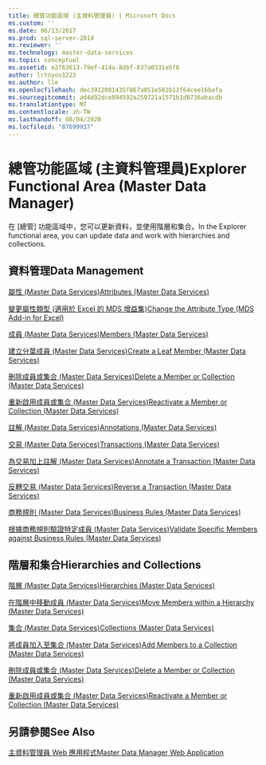 ```yaml
---
title: 總管功能區域 (主資料管理員) | Microsoft Docs
ms.custom: ''
ms.date: 06/13/2017
ms.prod: sql-server-2014
ms.reviewer: ''
ms.technology: master-data-services
ms.topic: conceptual
ms.assetid: e2763613-79ef-414a-8dbf-837a0331ebf8
author: lrtoyou1223
ms.author: lle
ms.openlocfilehash: dec3912081435f867a051e582b12f64cee16bafa
ms.sourcegitcommit: ad4d92dce894592a259721a1571b1d8736abacdb
ms.translationtype: MT
ms.contentlocale: zh-TW
ms.lasthandoff: 08/04/2020
ms.locfileid: "87699937"
---
```

# <a name="explorer-functional-area-master-data-manager"></a><span data-ttu-id="b5e1d-102">總管功能區域 (主資料管理員)</span><span class="sxs-lookup"><span data-stu-id="b5e1d-102">Explorer Functional Area (Master Data Manager)</span></span>
  <span data-ttu-id="b5e1d-103">在 [總管] 功能區域中，您可以更新資料，並使用階層和集合。</span><span class="sxs-lookup"><span data-stu-id="b5e1d-103">In the Explorer functional area, you can update data and work with hierarchies and collections.</span></span>  
  
## <a name="data-management"></a><span data-ttu-id="b5e1d-104">資料管理</span><span class="sxs-lookup"><span data-stu-id="b5e1d-104">Data Management</span></span>  
 [<span data-ttu-id="b5e1d-105">屬性 &#40;Master Data Services&#41;</span><span class="sxs-lookup"><span data-stu-id="b5e1d-105">Attributes &#40;Master Data Services&#41;</span></span>](attributes-master-data-services.md)  
  
 [<span data-ttu-id="b5e1d-106">變更屬性類型 &#40;適用於 Excel 的 MDS 增益集&#41;</span><span class="sxs-lookup"><span data-stu-id="b5e1d-106">Change the Attribute Type &#40;MDS Add-in for Excel&#41;</span></span>](microsoft-excel-add-in/change-the-attribute-type-mds-add-in-for-excel.md)  
  
 [<span data-ttu-id="b5e1d-107">成員 &#40;Master Data Services&#41;</span><span class="sxs-lookup"><span data-stu-id="b5e1d-107">Members &#40;Master Data Services&#41;</span></span>](../../2014/master-data-services/members-master-data-services.md)  
  
 [<span data-ttu-id="b5e1d-108">建立分葉成員 &#40;Master Data Services&#41;</span><span class="sxs-lookup"><span data-stu-id="b5e1d-108">Create a Leaf Member &#40;Master Data Services&#41;</span></span>](../../2014/master-data-services/create-a-leaf-member-master-data-services.md)  
  
 [<span data-ttu-id="b5e1d-109">刪除成員或集合 &#40;Master Data Services&#41;</span><span class="sxs-lookup"><span data-stu-id="b5e1d-109">Delete a Member or Collection &#40;Master Data Services&#41;</span></span>](../../2014/master-data-services/delete-a-member-or-collection-master-data-services.md)  
  
 [<span data-ttu-id="b5e1d-110">重新啟用成員或集合 &#40;Master Data Services&#41;</span><span class="sxs-lookup"><span data-stu-id="b5e1d-110">Reactivate a Member or Collection &#40;Master Data Services&#41;</span></span>](../../2014/master-data-services/reactivate-a-member-or-collection-master-data-services.md)  
  
 [<span data-ttu-id="b5e1d-111">註解 &#40;Master Data Services&#41;</span><span class="sxs-lookup"><span data-stu-id="b5e1d-111">Annotations &#40;Master Data Services&#41;</span></span>](../../2014/master-data-services/annotations-master-data-services.md)  
  
 [<span data-ttu-id="b5e1d-112">交易 &#40;Master Data Services&#41;</span><span class="sxs-lookup"><span data-stu-id="b5e1d-112">Transactions &#40;Master Data Services&#41;</span></span>](../../2014/master-data-services/transactions-master-data-services.md)  
  
 [<span data-ttu-id="b5e1d-113">為交易加上註解 &#40;Master Data Services&#41;</span><span class="sxs-lookup"><span data-stu-id="b5e1d-113">Annotate a Transaction &#40;Master Data Services&#41;</span></span>](../../2014/master-data-services/annotate-a-transaction-master-data-services.md)  
  
 [<span data-ttu-id="b5e1d-114">反轉交易 &#40;Master Data Services&#41;</span><span class="sxs-lookup"><span data-stu-id="b5e1d-114">Reverse a Transaction &#40;Master Data Services&#41;</span></span>](../../2014/master-data-services/reverse-a-transaction-master-data-services.md)  
  
 [<span data-ttu-id="b5e1d-115">商務規則 &#40;Master Data Services&#41;</span><span class="sxs-lookup"><span data-stu-id="b5e1d-115">Business Rules &#40;Master Data Services&#41;</span></span>](../../2014/master-data-services/business-rules-master-data-services.md)  
  
 [<span data-ttu-id="b5e1d-116">根據商務規則驗證特定成員 &#40;Master Data Services&#41;</span><span class="sxs-lookup"><span data-stu-id="b5e1d-116">Validate Specific Members against Business Rules &#40;Master Data Services&#41;</span></span>](../../2014/master-data-services/validate-specific-members-against-business-rules-master-data-services.md)  
  
## <a name="hierarchies-and-collections"></a><span data-ttu-id="b5e1d-117">階層和集合</span><span class="sxs-lookup"><span data-stu-id="b5e1d-117">Hierarchies and Collections</span></span>  
 [<span data-ttu-id="b5e1d-118">階層 &#40;Master Data Services&#41;</span><span class="sxs-lookup"><span data-stu-id="b5e1d-118">Hierarchies &#40;Master Data Services&#41;</span></span>](../../2014/master-data-services/hierarchies-master-data-services.md)  
  
 [<span data-ttu-id="b5e1d-119">在階層中移動成員 &#40;Master Data Services&#41;</span><span class="sxs-lookup"><span data-stu-id="b5e1d-119">Move Members within a Hierarchy &#40;Master Data Services&#41;</span></span>](../../2014/master-data-services/move-members-within-a-hierarchy-master-data-services.md)  
  
 [<span data-ttu-id="b5e1d-120">集合 &#40;Master Data Services&#41;</span><span class="sxs-lookup"><span data-stu-id="b5e1d-120">Collections &#40;Master Data Services&#41;</span></span>](../../2014/master-data-services/collections-master-data-services.md)  
  
 [<span data-ttu-id="b5e1d-121">將成員加入至集合 &#40;Master Data Services&#41;</span><span class="sxs-lookup"><span data-stu-id="b5e1d-121">Add Members to a Collection &#40;Master Data Services&#41;</span></span>](../../2014/master-data-services/add-members-to-a-collection-master-data-services.md)  
  
 [<span data-ttu-id="b5e1d-122">刪除成員或集合 &#40;Master Data Services&#41;</span><span class="sxs-lookup"><span data-stu-id="b5e1d-122">Delete a Member or Collection &#40;Master Data Services&#41;</span></span>](../../2014/master-data-services/delete-a-member-or-collection-master-data-services.md)  
  
 [<span data-ttu-id="b5e1d-123">重新啟用成員或集合 &#40;Master Data Services&#41;</span><span class="sxs-lookup"><span data-stu-id="b5e1d-123">Reactivate a Member or Collection &#40;Master Data Services&#41;</span></span>](../../2014/master-data-services/reactivate-a-member-or-collection-master-data-services.md)  
  
## <a name="see-also"></a><span data-ttu-id="b5e1d-124">另請參閱</span><span class="sxs-lookup"><span data-stu-id="b5e1d-124">See Also</span></span>  
 [<span data-ttu-id="b5e1d-125">主資料管理員 Web 應用程式</span><span class="sxs-lookup"><span data-stu-id="b5e1d-125">Master Data Manager Web Application</span></span>](../../2014/master-data-services/master-data-manager-web-application.md)  
  
  
